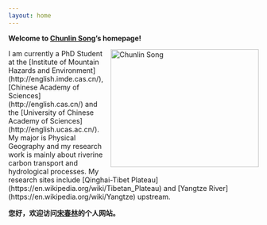 ```yaml
---
layout: home
---
```



**Welcome to [Chunlin Song](http://songchunlin.net "Chunlin Song")’s homepage!**
<p><img src="http://7b1fc2.com1.z0.glb.clouddn.com/scl2016.jpg" title="Chunlin Song" align="right"  width="298" height="238.5" /></p>
I am currently a PhD Student at the [Institute of Mountain Hazards and Environment](http://english.imde.cas.cn/), [Chinese Academy of Sciences](http://english.cas.cn/) and the [University of Chinese Academy of Sciences](http://english.ucas.ac.cn/). My major is Physical Geography and my research work is mainly about riverine carbon transport and hydrological processes. My research sites include [Qinghai-Tibet Plateau](https://en.wikipedia.org/wiki/Tibetan_Plateau) and [Yangtze River](https://en.wikipedia.org/wiki/Yangtze) upstream.


**您好，欢迎访问[宋春林](http://songchunlin.net "Chunlin Song")的个人网站。**
